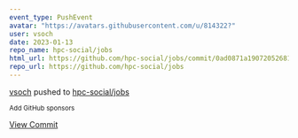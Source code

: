 ```yaml
---
event_type: PushEvent
avatar: "https://avatars.githubusercontent.com/u/814322?"
user: vsoch
date: 2023-01-13
repo_name: hpc-social/jobs
html_url: https://github.com/hpc-social/jobs/commit/0ad0871a19072052681a12cce4ce12b6014d9782
repo_url: https://github.com/hpc-social/jobs
---
```


<a href='https://github.com/vsoch' target='_blank'>vsoch</a> pushed to <a href='https://github.com/hpc-social/jobs' target='_blank'>hpc-social/jobs</a>

<small>Add GitHub sponsors</small>

<a href='https://github.com/hpc-social/jobs/commit/0ad0871a19072052681a12cce4ce12b6014d9782' target='_blank'>View Commit</a>